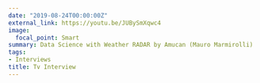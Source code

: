 ```yaml
---
date: "2019-08-24T00:00:00Z"
external_link: https://youtu.be/JUBySmXqwc4
image:
  focal_point: Smart
summary: Data Science with Weather RADAR by Amucan (Mauro Marmirolli)
tags:
- Interviews
title: Tv Interview
---
```

